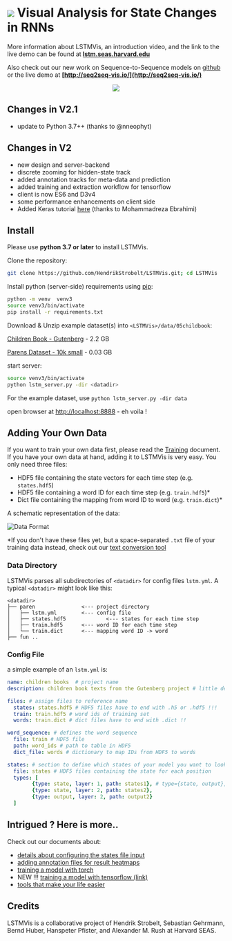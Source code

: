 # ![](docs/img/logo_sm.png) Visual Analysis for State Changes in RNNs

More information about LSTMVis, an introduction video, and the link to the live demo can be found at **[lstm.seas.harvard.edu](http://lstm.seas.harvard.edu)**

Also check out our new work on Sequence-to-Sequence models on [github](https://github.com/hendrikstrobelt/seq2seq-vis) or the live demo at **[http://seq2seq-vis.io/](http://seq2seq-vis.io/)**

<div style='text-align:center'>
<img src="docs/img/teaser_V2.png" />
</div>

## Changes in V2.1
- update to Python 3.7++ (thanks to @nneophyt)

## Changes in V2
- new design and server-backend
- discrete zooming for hidden-state track
- added annotation tracks for meta-data and prediction
- added training and extraction workflow for tensorflow
- client is now ES6 and D3v4
- some performance enhancements on client side
- Added Keras tutorial [here](docs/keras.md) (thanks to Mohammadreza Ebrahimi)



## Install

Please use **python 3.7 or later** to install LSTMVis.

Clone the repository:

```bash
git clone https://github.com/HendrikStrobelt/LSTMVis.git; cd LSTMVis
```

Install python (server-side) requirements using [pip](https://pip.pypa.io/en/stable/installing/):

```bash
python -m venv  venv3
source venv3/bin/activate
pip install -r requirements.txt
```

<!--Install [bower](https://bower.io/) (client side) requirements:

```bash
cd client; bower install; cd ..
```-->

Download & Unzip example dataset(s) into `<LSTMVis>/data/05childbook`:

[Children Book - Gutenberg](https://drive.google.com/file/d/0B542UFSlrvMjMHcxWHluNzh3clU/view?usp=sharing) - 2.2 GB

[Parens Dataset - 10k small](https://drive.google.com/file/d/0B3yX0IkfCkLvWUowazhOZHFuSms/view?usp=sharing&resourcekey=0-JPmD2S5SFne6iTyOzAT3_w) - 0.03 GB

start server:

```bash
source venv3/bin/activate
python lstm_server.py -dir <datadir>
```

For the example dataset, use `python lstm_server.py -dir data`


open browser at [http://localhost:8888](http://localhost:8888/client/index.html) - eh voila !


## Adding Your Own Data

If you want to train your own data first, please read the [Training](docs/chapter/train.md) document. If you have your own data at hand, adding it to LSTMVis is very easy. You only need three files:

* HDF5 file containing the state vectors for each time step (e.g. `states.hdf5`)
* HDF5 file containing a word ID for each time step (e.g. `train.hdf5`)*
* Dict file containing the mapping from word ID to word (e.g. `train.dict`)*

A schematic representation of the data:

![Data Format](docs/img/docu_data.png)


*If you don't have these files yet, but a space-separated `.txt` file of your training data instead, check out our [text conversion tool](docs/chapter/tools.md#convert-.txt-to-.h5-and-.dict)


### Data Directory
LSTMVis parses all subdirectories of `<datadir>` for config files `lstm.yml`.
A typical `<datadir>` might look like this:

```
<datadir>
├── paren  		        <--- project directory
│   ├── lstm.yml 		<--- config file
│   ├── states.hdf5 	        <--- states for each time step
│   ├── train.hdf5 		<--- word ID for each time step
│   └── train.dict 		<--- mapping word ID -> word
├── fun .. 
```


### Config File

a simple example of an `lstm.yml` is:

```yaml
name: children books  # project name
description: children book texts from the Gutenberg project # little description

files: # assign files to reference name
  states: states.hdf5 # HDF5 files have to end with .h5 or .hdf5 !!!
  train: train.hdf5 # word ids of training set
  words: train.dict # dict files have to end with .dict !!

word_sequence: # defines the word sequence
  file: train # HDF5 file
  path: word_ids # path to table in HDF5
  dict_file: words # dictionary to map IDs from HDF5 to words

states: # section to define which states of your model you want to look at
  file: states # HDF5 files containing the state for each position
  types: [
        {type: state, layer: 1, path: states1}, # type={state, output}, layer=[1..x], path = HDF5 path
        {type: state, layer: 2, path: states2},
        {type: output, layer: 2, path: output2}
  ]

```

## Intrigued ? Here is more.. 

Check out our documents about:

* [details about configuring the states file input](docs/chapter/config_states.md)
* [adding annotation files for result heatmaps](docs/chapter/meta.md)
* [training a model with torch](docs/chapter/train.md)
* NEW !!! [training a model with tensorflow (link)](https://github.com/sebastianGehrmann/tensorflow-statereader)
* [tools that make your life easier](docs/chapter/tools.md)






## Credits

LSTMVis is a collaborative project of Hendrik Strobelt, Sebastian Gehrmann, Bernd Huber, Hanspeter Pfister, and Alexander M. Rush at Harvard SEAS.
